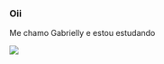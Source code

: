 ### Oii 

Me chamo Gabrielly e estou estudando

![](https://media0.giphy.com/media/3LiHyLUJ3uRFu/giphy.gif?cid=ecf05e47mbte9y2e7o6q3ghh4qes4uj83uzzshayaxw2hthy&ep=v1_gifs_gifId&rid=giphy.gif&ct=g)
